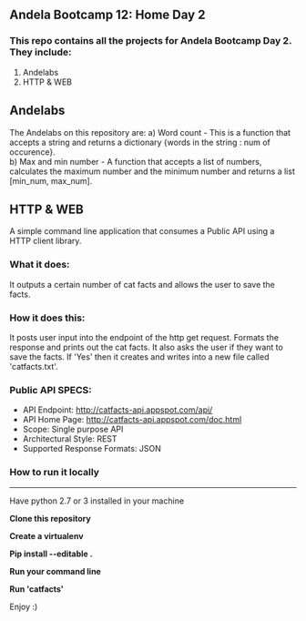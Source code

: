 ## Andela Bootcamp 12: Home Day 2

### This repo contains all the projects for Andela Bootcamp Day 2. They include:

1. Andelabs
2. HTTP & WEB

## Andelabs
The Andelabs on this repository are:
	a) Word count
		- This is a function that accepts a string and returns a dictionary {words in the string : num of occurence}.  
	b) Max and min number
		- A function that accepts a list of numbers, calculates the maximum number and the minimum number and returns a list [min_num, max_num].

## HTTP & WEB
A simple command line application that consumes a Public API using a HTTP client library.

### What it does:
It outputs a certain number of cat facts and allows the user to save the facts.

### How it does this:
It posts user input into the endpoint of the http get request. Formats the response and prints out the cat facts. 
It also asks the user if they want to save the facts. If 'Yes' then it creates and writes into a new file called 'catfacts.txt'.

### Public API SPECS:
- API Endpoint: http://catfacts-api.appspot.com/api/
- API Home Page: http://catfacts-api.appspot.com/doc.html
- Scope: Single purpose API
- Architectural Style: REST
- Supported Response Formats: JSON

### How to run it locally
--------------------------------------------
Have python 2.7 or 3 installed in your machine

<strong>Clone this repository</strong>

<strong>Create a virtualenv</strong>

<strong>Pip install --editable .</strong>

<strong>Run your command line</strong>

<strong>Run 'catfacts'</strong>

Enjoy :)


